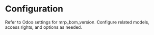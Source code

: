# Configuration

Refer to Odoo settings for mrp_bom_version. Configure related models, access rights, and options as needed.
